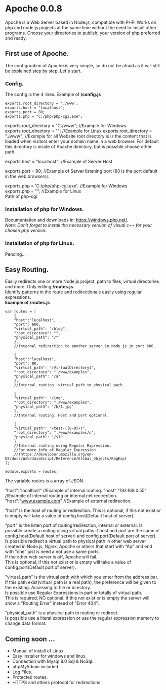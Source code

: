 # Apoche 0.0.8
Apoche is a Web Server based in Node.js, compatible with PHP.
Works on php and node.js projects at the same time without the need to install other programs. Choose your directories to publish, your version of php preferred and ready.

## First use of Apoche.
The configuration of Apoche is very simple, so do not be afraid as it will still be explained step by step. Let's start.  

### Config.
The config is the 4 lines.
Example of **/config.js**

```
exports.root_directory = './www';
exports.host = "localhost";
exports.port = 80;
exports.php = "C:/php/php-cgi.exe";
```

exports.root_directory = "C:/www";	 //Example for Windows
exports.root_directory = "";		 //Example for Linux
exports.root_directory = "./www";	 //Example for all
Website root directory is is the content that is loaded when visitors enter your domain name in a web browser.
For default this directory is inside of Apache directory, but is possible choose other path.

exports.host = "localhost"; //Example of Server Host  

exports.port = 80; //Example of Server listening port (80 is the port default in the web browsers).  

exports.php = 'C:/php/php-cgi.exe'; //Example for Windows  
exports.php = ""; //Example for Linux  
Path of php-cgi

### Installation of php for Windows.

Documentation and downloads in: https://windows.php.net/.  
*Note: Don't forget to install the necessary version of visual c++ for your chosen php version.*

### Installation of php for Linux.

Pending...

## Easy Routing.
Easily redirects one or more Node.js project, path to files, virtual directories and more. Only editing **/routes.js**.  
Identify patterns in the route and redirectionals easily using regular expressions.  
**Example of /routes.js**

```
var routes = [
	{
	"host":"localhost",
	"port": 600,
	"virtual_path": "/blog",
	"root_directory": "",
	"physical_path": "/"
	},
	//Internal redirection to another server in Node.js in port 600.

	{
	"host":"localhost",
	"port": 80,
	"virtual_path": "/VirtualDirectory1",
	"root_directory": "./www/examples",
	"physical_path": "/a"
	},
	//Internal routing. virtual path to physical path.

	{
	"virtual_path": "/img",
	"root_directory": "./www/examples",
	"physical_path": "/b/1.jpg"
	},
	//Internal routing. Host and port optional. 

	{
	"virtual_path": "/test-([0-9]+)",
	"root_directory": "./www/examples/c",
	"physical_path": "/$1"
	}
	//Internal routing using Regular Expression. 
	//For more info of Regular Expression 
	//(https://developer.mozilla.org/en-US/docs/Web/JavaScript/Reference/Global_Objects/RegExp)
];

module.exports = routes;
```

The variable routes is a array of JSON.

"host":"localhost" 			//Example of internal routing.
"host":"192.168.0.55"		//Example of internal routing or internal net redirection.
"host":"www.example.com"	//Example of external redirection.

"host" is the host of routing or redirection.
This is optional, if this not exist or is empty will take a value of config.host(Default host of server).

"port" is the listen port of routing/redirection, internal or external.
Is possible create a routing using virtual paths if host and port are the same of config.host(Default host of server) and config.port(Default port of server).  
Is possible redirect a virtual path to physical path in other web server created in Node.js, Nginx, Apoche or others that start with "Ap" and end with "che" just is need a not use a same ports.  
If the other web server is off, Apoche will fail.  
This is optional, if this not exist or is empty will take a value of config.port(Default port of server).  
 
"virtual_path" is the virtual path with which you enter from the address bar.  
If this path exist(virtual_path is a real path), the preference will be given to the existing. Accessing to file or directory.  
Is possible use Regular Expressions in part or totally of virtual path.  
This is required, NO optional. if this not exist or is empty the server will show a "Routing Error" instead of "Error 404".  

"physical_path" is a physical path to routing or redirect.  
Is possible use a literal expression or use the regular expression memory to change data format.  

## Coming soon ...
* Manual of install of Linux.
* Easy installer for windows and linux.
* Connection with Mysql 8.0 Sql & NoSql.
* phpMyAdmin included.
* Log Files.
* Protected routes.
* HTTPS and others protocol for redirections